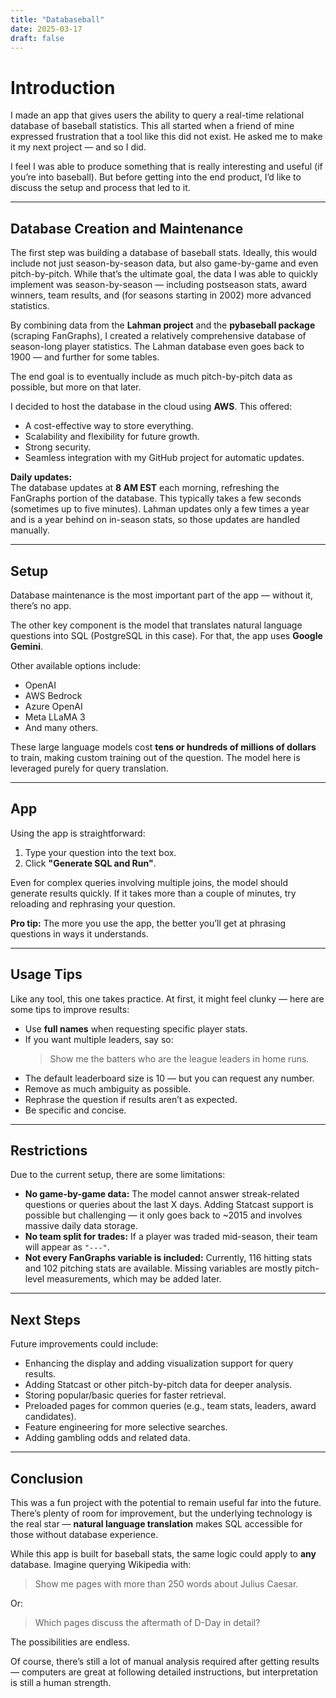 ```yaml
---
title: "Databaseball"
date: 2025-03-17
draft: false
---
```


# Introduction

I made an app that gives users the ability to query a real-time relational database of baseball statistics. This all started when a friend of mine expressed frustration that a tool like this did not exist. He asked me to make it my next project — and so I did.  

I feel I was able to produce something that is really interesting and useful (if you’re into baseball). But before getting into the end product, I’d like to discuss the setup and process that led to it.

---

## Database Creation and Maintenance

The first step was building a database of baseball stats. Ideally, this would include not just season-by-season data, but also game-by-game and even pitch-by-pitch. While that’s the ultimate goal, the data I was able to quickly implement was season-by-season — including postseason stats, award winners, team results, and (for seasons starting in 2002) more advanced statistics.  

By combining data from the **Lahman project** and the **pybaseball package** (scraping FanGraphs), I created a relatively comprehensive database of season-long player statistics. The Lahman database even goes back to 1900 — and further for some tables.  

The end goal is to eventually include as much pitch-by-pitch data as possible, but more on that later.

I decided to host the database in the cloud using **AWS**. This offered:

- A cost-effective way to store everything.
- Scalability and flexibility for future growth.
- Strong security.
- Seamless integration with my GitHub project for automatic updates.

**Daily updates:**  
The database updates at **8 AM EST** each morning, refreshing the FanGraphs portion of the database. This typically takes a few seconds (sometimes up to five minutes). Lahman updates only a few times a year and is a year behind on in-season stats, so those updates are handled manually.

---

## Setup

Database maintenance is the most important part of the app — without it, there’s no app.  

The other key component is the model that translates natural language questions into SQL (PostgreSQL in this case). For that, the app uses **Google Gemini**.  

Other available options include:

- OpenAI  
- AWS Bedrock  
- Azure OpenAI  
- Meta LLaMA 3  
- And many others.

These large language models cost **tens or hundreds of millions of dollars** to train, making custom training out of the question. The model here is leveraged purely for query translation.

---

## App

Using the app is straightforward:

1. Type your question into the text box.  
2. Click **"Generate SQL and Run"**.  

Even for complex queries involving multiple joins, the model should generate results quickly. If it takes more than a couple of minutes, try reloading and rephrasing your question.  

**Pro tip:** The more you use the app, the better you’ll get at phrasing questions in ways it understands.

---

## Usage Tips

Like any tool, this one takes practice. At first, it might feel clunky — here are some tips to improve results:

- Use **full names** when requesting specific player stats.  
- If you want multiple leaders, say so:  
  > Show me the batters who are the league leaders in home runs.  
- The default leaderboard size is 10 — but you can request any number.  
- Remove as much ambiguity as possible.  
- Rephrase the question if results aren’t as expected.  
- Be specific and concise.

---

## Restrictions

Due to the current setup, there are some limitations:

- **No game-by-game data:** The model cannot answer streak-related questions or queries about the last X days. Adding Statcast support is possible but challenging — it only goes back to ~2015 and involves massive daily data storage.
- **No team split for trades:** If a player was traded mid-season, their team will appear as `"---"`.  
- **Not every FanGraphs variable is included:** Currently, 116 hitting stats and 102 pitching stats are available. Missing variables are mostly pitch-level measurements, which may be added later.

---

## Next Steps

Future improvements could include:

- Enhancing the display and adding visualization support for query results.  
- Adding Statcast or other pitch-by-pitch data for deeper analysis.  
- Storing popular/basic queries for faster retrieval.  
- Preloaded pages for common queries (e.g., team stats, leaders, award candidates).  
- Feature engineering for more selective searches.  
- Adding gambling odds and related data.

---

## Conclusion

This was a fun project with the potential to remain useful far into the future. There’s plenty of room for improvement, but the underlying technology is the real star — **natural language translation** makes SQL accessible for those without database experience.

While this app is built for baseball stats, the same logic could apply to **any** database. Imagine querying Wikipedia with:  

> Show me pages with more than 250 words about Julius Caesar.  

Or:  

> Which pages discuss the aftermath of D-Day in detail?  

The possibilities are endless.  

Of course, there’s still a lot of manual analysis required after getting results — computers are great at following detailed instructions, but interpretation is still a human strength.

